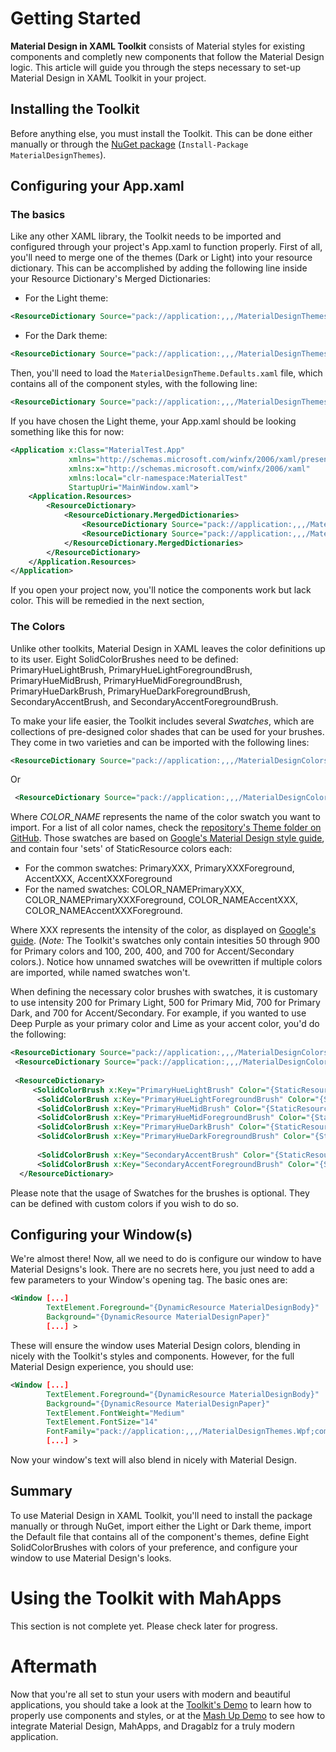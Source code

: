 # Getting Started

**Material Design in XAML Toolkit** consists of Material styles for existing components and completly new components that follow the Material Design logic. This article will guide you through the steps necessary to set-up Material Design in XAML Toolkit in your project.
 
## Installing the Toolkit

Before anything else, you must install the Toolkit. This can be done either manually or through the [NuGet package](https://www.nuget.org/packages/MaterialDesignThemes/) (```Install-Package MaterialDesignThemes```).
 
## Configuring your App.xaml

### The basics

Like any other XAML library, the Toolkit needs to be imported and configured through your project's App.xaml to function properly. First of all, you'll need to merge one of the themes (Dark or Light) into your resource dictionary. This can be accomplished by adding the following line inside your Resource Dictionary's Merged Dictionaries:
 
 * For the Light theme:
 ```xml
 <ResourceDictionary Source="pack://application:,,,/MaterialDesignThemes.Wpf;component/Themes/MaterialDesignTheme.Light.xaml" />
 ```
 
 * For the Dark theme:
 ```xml
 <ResourceDictionary Source="pack://application:,,,/MaterialDesignThemes.Wpf;component/Themes/MaterialDesignTheme.Dark.xaml" />
 ```


Then, you'll need to load the ```MaterialDesignTheme.Defaults.xaml``` file, which contains all of the component styles, with the following line:

```xml
<ResourceDictionary Source="pack://application:,,,/MaterialDesignThemes.Wpf;component/Themes/MaterialDesignTheme.Defaults.xaml" /> 
```

If you have chosen the Light theme, your App.xaml should be looking something like this for now:
```xml
<Application x:Class="MaterialTest.App"
             xmlns="http://schemas.microsoft.com/winfx/2006/xaml/presentation"
             xmlns:x="http://schemas.microsoft.com/winfx/2006/xaml"
             xmlns:local="clr-namespace:MaterialTest"
             StartupUri="MainWindow.xaml">
    <Application.Resources>
        <ResourceDictionary>
            <ResourceDictionary.MergedDictionaries>
                <ResourceDictionary Source="pack://application:,,,/MaterialDesignThemes.Wpf;component/Themes/MaterialDesignTheme.Dark.xaml" />
                <ResourceDictionary Source="pack://application:,,,/MaterialDesignThemes.Wpf;component/Themes/MaterialDesignTheme.Defaults.xaml" />                
            </ResourceDictionary.MergedDictionaries>
        </ResourceDictionary>
    </Application.Resources>
</Application>
```

If you open your project now, you'll notice the components work but lack color. This will be remedied in the next section,

### The Colors

Unlike other toolkits, Material Design in XAML leaves the color definitions up to its user. Eight SolidColorBrushes need to be defined: PrimaryHueLightBrush, PrimaryHueLightForegroundBrush, PrimaryHueMidBrush, PrimaryHueMidForegroundBrush, PrimaryHueDarkBrush, PrimaryHueDarkForegroundBrush, SecondaryAccentBrush, and SecondaryAccentForegroundBrush.

To make your life easier, the Toolkit includes several *Swatches*, which are collections of pre-designed color shades that can be used for your brushes. They come in two varieties and can be imported with the following lines:

```xml
<ResourceDictionary Source="pack://application:,,,/MaterialDesignColors;component/Themes/MaterialDesignColor.COLOR_NAME.xaml" />
```

Or

```xml
 <ResourceDictionary Source="pack://application:,,,/MaterialDesignColors;component/Themes/MaterialDesignColor.COLOR_NAME.Named.xaml" />
 ```
 
Where *COLOR_NAME* represents the name of the color swatch you want to import. For a list of all color names, check the [repository's Theme folder on GitHub](https://github.com/ButchersBoy/MaterialDesignInXamlToolkit/tree/master/Themes). Those swatches are based on [Google's Material Design style guide](http://www.google.com.br/design/spec/style/color.html#color-color-palette), and contain four 'sets' of StaticResource colors each: 
 
 * For the common swatches: PrimaryXXX, PrimaryXXXForeground, AccentXXX, AccentXXXForeground
 * For the named swatches: COLOR_NAMEPrimaryXXX, COLOR_NAMEPrimaryXXXForeground, COLOR_NAMEAccentXXX, COLOR_NAMEAccentXXXForeground.

Where XXX represents the intensity of the color, as displayed on [Google's guide](http://www.google.com.br/design/spec/style/color.html#color-color-palette). (*Note:* The Toolkit's swatches only contain intesities 50 through 900 for Primary colors and 100, 200, 400, and 700 for Accent/Secondary colors.). Notice how unnamed swatches will be ovewritten if multiple colors are imported, while named swatches won't.

When defining the necessary color brushes with swatches, it is customary to use intensity 200 for Primary Light, 500 for Primary Mid, 700 for Primary Dark, and 700 for Accent/Secondary. For example, if you wanted to use Deep Purple as your primary color and Lime as your accent color, you'd do the following:

```xml
<ResourceDictionary Source="pack://application:,,,/MaterialDesignColors;component/Themes/MaterialDesignColor.DeepPurple.Named.xaml" />
 <ResourceDictionary Source="pack://application:,,,/MaterialDesignColors;component/Themes/MaterialDesignColor.Lime.Named.xaml" />
                
 <ResourceDictionary>
     <SolidColorBrush x:Key="PrimaryHueLightBrush" Color="{StaticResource DeepPurplePrimary200}"/>
      <SolidColorBrush x:Key="PrimaryHueLightForegroundBrush" Color="{StaticResource DeepPurplePrimary200Foreground}"/>
      <SolidColorBrush x:Key="PrimaryHueMidBrush" Color="{StaticResource DeepPurplePrimary500}"/>
      <SolidColorBrush x:Key="PrimaryHueMidForegroundBrush" Color="{StaticResource DeepPurplePrimary500Foreground}"/>
      <SolidColorBrush x:Key="PrimaryHueDarkBrush" Color="{StaticResource DeepPurplePrimary700}"/>
      <SolidColorBrush x:Key="PrimaryHueDarkForegroundBrush" Color="{StaticResource DeepPurplePrimary700Foreground}"/>
      
      <SolidColorBrush x:Key="SecondaryAccentBrush" Color="{StaticResource LimeAccent700}"/>
      <SolidColorBrush x:Key="SecondaryAccentForegroundBrush" Color="{StaticResource LimeAccent700Foreground}"/>                    
  </ResourceDictionary>  
```

Please note that the usage of Swatches for the brushes is optional. They can be defined with custom colors if you wish to do so.

## Configuring your Window(s)
We're almost there! Now, all we need to do is configure our window to have Material Designs's look. There are no secrets here, you just need to add a few parameters to your Window's opening tag. The basic ones are:

```xml
<Window [...]
        TextElement.Foreground="{DynamicResource MaterialDesignBody}"
        Background="{DynamicResource MaterialDesignPaper}"
        [...] >
```

These will ensure the window uses Material Design colors, blending in nicely with the Toolkit's styles and components. However, for the full Material Design experience, you should use:

```xml
<Window [...]
        TextElement.Foreground="{DynamicResource MaterialDesignBody}"
        Background="{DynamicResource MaterialDesignPaper}"
        TextElement.FontWeight="Medium"
        TextElement.FontSize="14"
        FontFamily="pack://application:,,,/MaterialDesignThemes.Wpf;component/Resources/Roboto/#Roboto"
        [...] >
```

Now your window's text will also blend in nicely with Material Design.

## Summary
To use Material Design in XAML Toolkit, you'll need to install the package manually or through NuGet, import either the Light or Dark theme, import the Default file that contains all of the component's themes, define Eight SolidColorBrushes with colors of your preference, and configure your window to use Material Design's looks.

# Using the Toolkit with MahApps
This section is not complete yet. Please check later for progress.

# Aftermath
Now that you're all set to stun your users with modern and beautiful applications, you should take a look at the [Toolkit's Demo](https://github.com/ButchersBoy/MaterialDesignInXamlToolkit/tree/master/MainDemo.Wpf) to learn how to properly use components and styles, or at the [Mash Up Demo](https://github.com/ButchersBoy/MaterialDesignInXamlToolkit/tree/master/MahMaterialDragablzMashUp) to see how to integrate Material Design, MahApps, and Dragablz for a truly modern application.